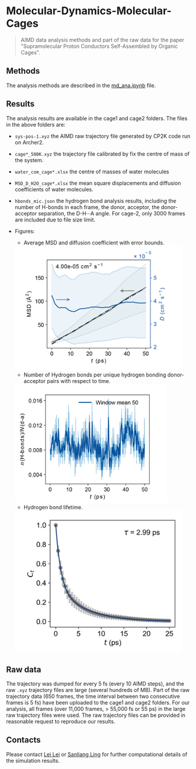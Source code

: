 # Molecular-Dynamics-Molecular-Cages
> AIMD data analysis methods and part of the raw data for the paper "Supramolecular Proton Conductors Self-Assembled by Organic Cages".

## Methods
The analysis methods are described in the [md_ana.ipynb](https://github.com/Lei-Lei-alpha/Molecular-Dynamics-Molecular-Cages/blob/main/md_ana.ipynb) file.

## Results
The analysis results are available in the cage1 and cage2 folders. The files in the above folders are:
- `sys-pos-1.xyz` the AIMD raw trajectory file generated by CP2K code run on Archer2.
- `cage*_500K.xyz` the trajectory file calibrated by fix the centre of mass of the system.
- `water_com_cage*.xlsx` the centre of masses of water molecules
- `MSD_D_H2O_cage*.xlsx` the mean square displacements and diffusion coefficients of water molecules.
- `hbonds_mic.json` the hydrogen bond analysis results, including the number of H-bonds in each frame, the donor, acceptor, the donor-acceptor separation, the D-H&middot;&middot;&middot;A angle. For cage-2, only 3000 frames are included due to file size limit.
- Figures:
  - Average MSD and diffusion coefficient with error bounds.
  <img src="./cage1/cage1_500K_ave.jpg" alt="MSD/D-t" title="MSD and instant diffusion coefficient as a function of time" style="width:450px;"/>
  
  - Number of Hydrogen bonds per unique hydrogen bonding donor-acceptor pairs with respect to time.
  <img src="./cage1/cage1_nhbonds_500K.jpg" alt="nH-bonds" title="Number of H bonds per unique hydrogen bonding donor-acceptor pairs" style="width:410px;"/>
  
  - Hydrogen bond lifetime.
  <img src="./cage1/cage1_hbond_lifetime_500K.jpg" alt="nH-bonds" title="Number of H bonds per unique hydrogen bonding donor-acceptor pairs" style="width:450px;"/>

## Raw data
The trajectory was dumped for every 5 fs (every 10 AIMD steps), and the raw `.xyz` trajectory files are large (several hundreds of MB). Part of the raw trajectory data (650 frames, the time interval between two consecutive frames is 5 fs) have been uploaded to the cage1 and cage2 folders. For our analysis, all frames (over 11,000 frames, > 55,000 fs or 55 ps) in the large raw trajectory files were used. The raw trajectory files can be provided in reasonable request to reproduce our results.

## Contacts
Please contact [Lei Lei](mailto:Lei.Lei@nottingham.ac.uk) or [Sanliang Ling](mailto:sanliang.ling@nottingham.ac.uk) for further computational details of the simulation results.

